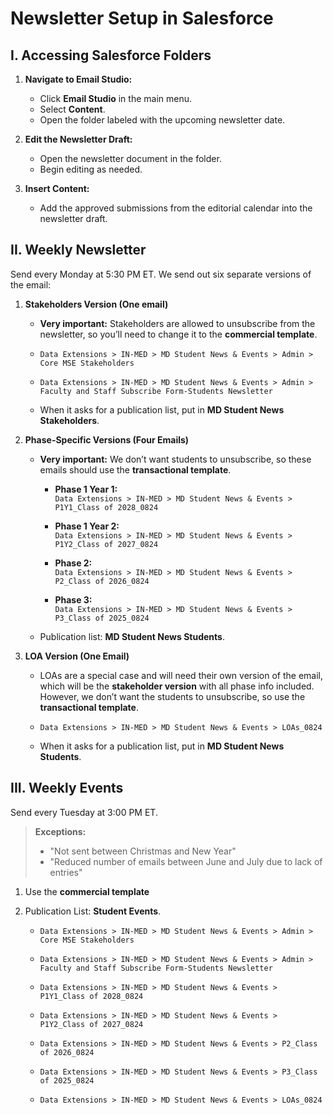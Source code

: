 # **Newsletter Setup in Salesforce**

## I. Accessing Salesforce Folders

1. **Navigate to Email Studio:**

      - Click **Email Studio** in the main menu.
      - Select **Content**.
      - Open the folder labeled with the upcoming newsletter date.

2. **Edit the Newsletter Draft:**

      - Open the newsletter document in the folder.
      - Begin editing as needed.

3. **Insert Content:**

      - Add the approved submissions from the editorial calendar into the newsletter draft.

## II. Weekly Newsletter

Send every Monday at 5:30 PM ET. We send out six separate versions of the email:

1. **Stakeholders Version (One email)**
    
    - **Very important:** Stakeholders are allowed to unsubscribe from the newsletter, so you’ll need to change it to the **commercial template**.

     - `Data Extensions > IN-MED > MD Student News & Events > Admin > Core MSE Stakeholders`
     - `Data Extensions > IN-MED > MD Student News & Events > Admin > Faculty and Staff Subscribe Form-Students Newsletter`
     - When it asks for a publication list, put in **MD Student News Stakeholders**.

2. **Phase-Specific Versions (Four Emails)**

   - **Very important:** We don’t want students to unsubscribe, so these emails should use the **transactional template**.

     - **Phase 1 Year 1:**  
      `Data Extensions > IN-MED > MD Student News & Events > P1Y1_Class of 2028_0824`

     - **Phase 1 Year 2:**  
      `Data Extensions > IN-MED > MD Student News & Events > P1Y2_Class of 2027_0824`

     - **Phase 2:**  
      `Data Extensions > IN-MED > MD Student News & Events > P2_Class of 2026_0824`

      - **Phase 3:**  
      `Data Extensions > IN-MED > MD Student News & Events > P3_Class of 2025_0824`

   - Publication list: **MD Student News Students**.

3. **LOA Version (One Email)**

   - LOAs are a special case and will need their own version of the email, which will be the **stakeholder version** with all phase info included. However, we don’t want the students to unsubscribe, so use the **transactional template**.

    - `Data Extensions > IN-MED > MD Student News & Events > LOAs_0824`

   - When it asks for a publication list, put in **MD Student News Students**.

## III. Weekly Events

Send every Tuesday at 3:00 PM ET.

>**Exceptions:**  
>
>- "Not sent between Christmas and New Year"  
>- "Reduced number of emails between June and July due to lack of entries"

1. Use the **commercial template** 
2. Publication List: **Student Events**.

     - `Data Extensions > IN-MED > MD Student News & Events > Admin > Core MSE Stakeholders`
  
     - `Data Extensions > IN-MED > MD Student News & Events > Admin > Faculty and Staff Subscribe Form-Students Newsletter`

     - `Data Extensions > IN-MED > MD Student News & Events > P1Y1_Class of 2028_0824`

     - `Data Extensions > IN-MED > MD Student News & Events > P1Y2_Class of 2027_0824`

     - `Data Extensions > IN-MED > MD Student News & Events > P2_Class of 2026_0824`

     - `Data Extensions > IN-MED > MD Student News & Events > P3_Class of 2025_0824`

     - `Data Extensions > IN-MED > MD Student News & Events > LOAs_0824`